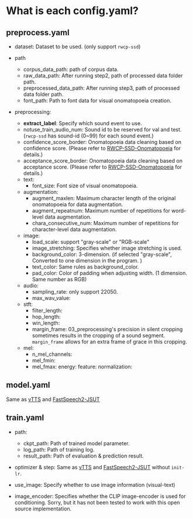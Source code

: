 # What is each config.yaml?
## preprocess.yaml
- dataset: Dataset to be used. (only support `rwcp-ssd`)

- path
    - corpus_data_path: path of corpus data.
    - raw_data_path: After running step2, path of processed data folder path.
    - preprocessed_data_path: After running step3, path of processed data folder path.
    - font_path: Path to font data for visual onomatopoeia creation.

- preprocessing:
    - **extract_label**: Specify which sound event to use.
    - notuse_train_audio_num: Sound id to be reserved for val and test. (`rwcp-ssd` has sound-id (0~99) for each sound event.)
    - confidence_score_border: Onomatopoeia data cleaning based on confidence score. (Please refer to [RWCP-SSD-Onomatopoeia](https://github.com/KeisukeImoto/RWCPSSD_Onomatopoeia) for details.)
    - acceptance_score_border: Onomatopoeia data cleaning based on acceptance score. (Please refer to [RWCP-SSD-Onomatopoeia](https://github.com/KeisukeImoto/RWCPSSD_Onomatopoeia) for details.)
    - text:
        - font_size: Font size of visual onomatopoeia.
    - augmentation:
        - augment_maxlen: Maximum character length of the original onomatopoeia for data augmentation.
        - augment_repeatnum: Maximum number of repetitions for word-level data augmentation.
        - chara_consecutive_num: Maximum number of repetitions for character-level data augmentation.
    - image:
        - load_scale: support "gray-scale" or "RGB-scale"
        - image_stretching: Specifies whether image stretching is used.
        - background_color: 3-dimension. (if selected "gray-scale", Converted to one dimension in the program. )
        - text_color: Same rules as background_color.
        - pad_color: Color of padding when adjusting width. (1 dimension. Same number as RGB)
    - audio:
        - sampling_rate: only support 22050.
        - max_wav_value: 
    - stft:
        - filter_length:
        - hop_length:
        - win_length:
        - margin_frame: 03_preprocessing's precision in silent cropping sometimes results in the cropping of a sound segment. `margin_frame` allows for an extra frame of grace in this cropping.
    - mel:
        - n_mel_channels: 
        - mel_fmin:
        - mel_fmax:
    energy:
        feature: 
        normalization:

## model.yaml
Same as [vTTS](https://github.com/Yoshifumi-Nakano/visual-text-to-speech) and [FastSpeech2-JSUT](https://github.com/Wataru-Nakata/FastSpeech2-JSUT)

## train.yaml
- path: 
    - ckpt_path: Path of trained model parameter.
    - log_path: Path of training log.
    - result_path: Path of evaluation & prediction result.
- optimizer & step:
    Same as [vTTS](https://github.com/Yoshifumi-Nakano/visual-text-to-speech) and [FastSpeech2-JSUT](https://github.com/Wataru-Nakata/FastSpeech2-JSUT) without `init-lr`.

- use_image: Specify whether to use image information (visual-text)
- image_encoder: Specifies whether the CLIP image-encoder is used for conditioning. Sorry, but it has not been tested to work with this open source implementation.